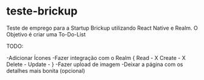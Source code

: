 # teste-brickup

Teste de emprego para a Startup Brickup utilizando React Native e Realm. O Objetivo é criar uma To-Do-List

TODO:

-Adicionar Ícones
-Fazer integração com o Realm {
Read - X
Create - X
Delete -
Update -
}
-Fazer upload de imagem
-Deixar a página com os detalhes mais bonita (opcional)
